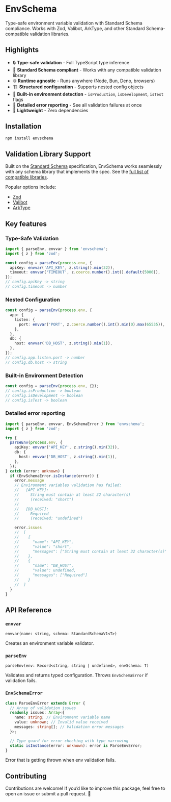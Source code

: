 # EnvSchema

Type-safe environment variable validation with Standard Schema compliance.
Works with Zod, Valibot, ArkType, and other Standard Schema-compatible validation libraries.

## Highlights

- 🔒 **Type-safe validation** - Full TypeScript type inference
- 🔌 **Standard Schema compliant** - Works with any compatible validation library
- 🌐 **Runtime agnostic** - Runs anywhere (Node, Bun, Deno, browsers)
- 🏗️ **Structured configuration** - Supports nested config objects
- 🚦 **Built-in environment detection** - `isProduction`, `isDevelopment`, `isTest` flags
- 📜 **Detailed error reporting** - See all validation failures at once
- 🚀 **Lightweight** - Zero dependencies

## Installation

```bash
npm install envschema
```

## Validation Library Support

Built on the [Standard Schema](https://standardschema.dev) specification,
EnvSchema works seamlessly with any schema library that implements the spec.
See the [full list of compatible libraries](https://standardschema.dev#what-schema-libraries-implement-the-spec).

Popular options include:
- [Zod](https://zod.dev)
- [Valibot](https://valibot.dev)
- [ArkType](https://arktype.io)

## Key features

### Type-Safe Validation

```typescript
import { parseEnv, envvar } from 'envschema';
import { z } from 'zod';

const config = parseEnv(process.env, {
  apiKey: envvar('API_KEY', z.string().min(32)),
  timeout: envvar('TIMEOUT', z.coerce.number().int().default(5000)),
});
// config.apiKey -> string
// config.timeout -> number
```

### Nested Configuration

```typescript
const config = parseEnv(process.env, {
  app: {
    listen: {
      port: envvar('PORT', z.coerce.number().int().min(0).max(65535)),
    },
  },
  db: {
    host: envvar('DB_HOST', z.string().min(1)),
  },
});
// config.app.listen.port -> number
// config.db.host -> string
```

### Built-in Environment Detection

```typescript
const config = parseEnv(process.env, {});
// config.isProduction -> boolean
// config.isDevelopment -> boolean
// config.isTest -> boolean
```

### Detailed error reporting

```typescript
import { parseEnv, envvar, EnvSchemaError } from 'envschema';
import { z } from 'zod';

try {
  parseEnv(process.env, {
    apiKey: envvar('API_KEY', z.string().min(32)),
    db: {
      host: envvar('DB_HOST', z.string().min(1)),
    },
  });
} catch (error: unknown) {
  if (EnvSchemaError.isInstance(error)) {
    error.message
    // Environment variables validation has failed:
    //   [API_KEY]:
    //     String must contain at least 32 character(s)
    //     (received: "short")
    //
    //   [DB_HOST]:
    //     Required
    //     (received: "undefined")

    error.issues
    //  [
    //    {
    //      "name": "API_KEY",
    //      "value": "short",
    //      "messages": ["String must contain at least 32 character(s)"]
    //    },
    //    {
    //      "name": "DB_HOST",
    //      "value": undefined,
    //      "messages": ["Required"]
    //    }
    //  ]
  }
}
```

## API Reference

### `envvar`

`envvar(name: string, schema: StandardSchemaV1<T>)`

Creates an environment variable validator.

### `parseEnv`

`parseEnv(env: Record<string, string | undefined>, envSchema: T)`

Validates and returns typed configuration. Throws `EnvSchemaError` if validation fails.

### `EnvSchemaError`

```typescript
class ParseEnvError extends Error {
  // Array of validation issues
  readonly issues: Array<{
    name: string; // Environment variable name
    value: unknown; // Invalid value received
    messages: string[]; // Validation error messages
  }>;

  // Type guard for error checking with type narrowing
  static isInstance(error: unknown): error is ParseEnvError;
}
```

Error that is getting thrown when env validation fails.

## Contributing

Contributions are welcome!
If you’d like to improve this package, feel free to open an issue or submit a pull request. 🚀
